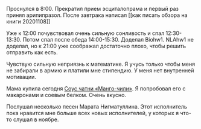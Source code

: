Проснулся в 8:00. Прекратил прием эсциталопрама и первый раз принял арипипразол. После завтрака написал [[как писать обзора на книги 20201108]]

Уже к 12:00 почувствовал очень сильную сонливость и спал 12:30-13:30. Потом спал после обеда 14:00-15:30. Доделал Biohw1. NLAhw1 не доделал, но к 21:00 уже соображал достаточно плохо, чтобы решить отправить как есть.

Чувствую сильную неприязнь к математике. Я учусь только чтобы меня не забирали в армию и платили мне стипендию. У меня нет внутренней мотивации.

Мама купила сегодня [Соус чатни «Манго-чили»](https://vkusvill.ru/goods/sous-chatni-mango-chili.html). Я попробовал его с макаронами и соевым белком. Очень вкусно.

Послушал несколько песен Марата Нигматуллина. Этот исполнитель пока нравится мне больше всех новых исполнителей, у которых я что-то слушал в ноябре.